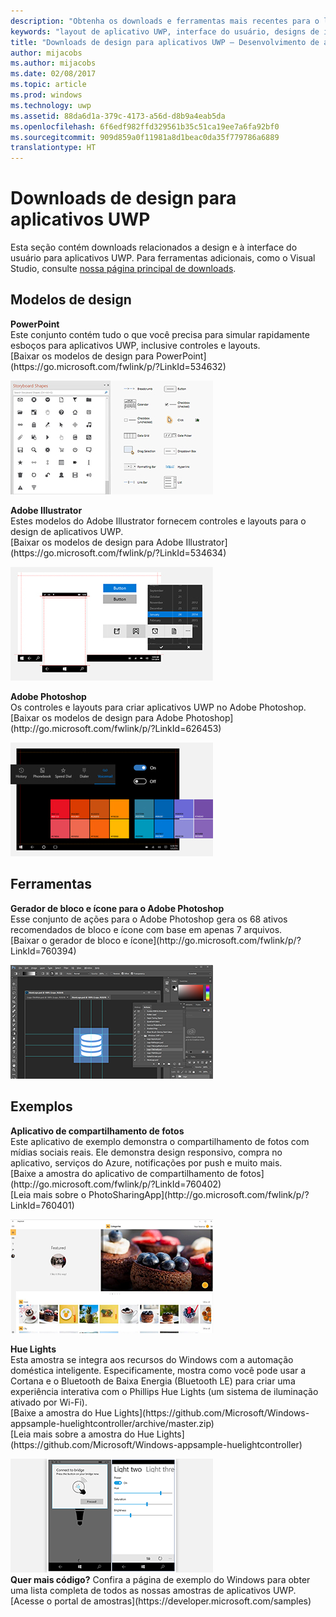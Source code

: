 ```yaml
---
description: "Obtenha os downloads e ferramentas mais recentes para o layout da interface do usuário e designs de controle de aplicativos UWP."
keywords: "layout de aplicativo UWP, interface do usuário, designs de interface do usuário, downloads, ferramentas de UWP"
title: "Downloads de design para aplicativos UWP – Desenvolvimento de aplicativos do Windows"
author: mijacobs
ms.author: mijacobs
ms.date: 02/08/2017
ms.topic: article
ms.prod: windows
ms.technology: uwp
ms.assetid: 88da6d1a-379c-4173-a56d-d8b9a4eab5da
ms.openlocfilehash: 6f6edf982ffd329561b35c51ca19ee7a6fa92bf0
ms.sourcegitcommit: 909d859a0f11981a8d1beac0da35f779786a6889
translationtype: HT
---
```

# <a name="design-downloads-for-uwp-apps"></a>Downloads de design para aplicativos UWP
<link rel="stylesheet" href="https://az835927.vo.msecnd.net/sites/uwp/Resources/css/custom.css"> 

Esta seção contém downloads relacionados a design e à interface do usuário para aplicativos UWP. Para ferramentas adicionais, como o Visual Studio, consulte [nossa página principal de downloads](https://developer.microsoft.com/downloads). 


## <a name="design-templates"></a>Modelos de design

<div class="side-by-side">
<div class="side-by-side-content">
  <div class="side-by-side-content-left">
    <p><b>PowerPoint</b><br/>
Este conjunto contém tudo o que você precisa para simular rapidamente esboços para aplicativos UWP, inclusive controles e layouts.<br/>[Baixar os modelos de design para PowerPoint](https://go.microsoft.com/fwlink/p/?LinkId=534632)</p>
  </div>
  <div class="side-by-side-content-right">
<a href="https://go.microsoft.com/fwlink/p/?LinkId=534632"><img src="images/powerpoint.jpg" alt="Download the PowerPoint design templates" /></a>
  </div>
</div>
</div>

<div class="side-by-side">
<div class="side-by-side-content">
  <div class="side-by-side-content-left">
            <p><b>Adobe Illustrator</b><br/>
Estes modelos do Adobe Illustrator fornecem controles e layouts para o design de aplicativos UWP.<br/>[Baixar os modelos de design para Adobe Illustrator](https://go.microsoft.com/fwlink/p/?LinkId=534634)</p>    
  </div>
  <div class="side-by-side-content-right">
<a href="https://go.microsoft.com/fwlink/p/?LinkId=534634"><img src="images/illustrator.jpg" alt="Download the design templates for Adobe Illustrator" /></a>
  </div>
</div>
</div>

<div class="side-by-side">
<div class="side-by-side-content">
  <div class="side-by-side-content-left">
            <p><b>Adobe Photoshop</b><br/>
Os controles e layouts para criar aplicativos UWP no Adobe Photoshop.<br/>[Baixar os modelos de design para Adobe Photoshop](http://go.microsoft.com/fwlink/p/?LinkId=626453)</p>    
  </div>
  <div class="side-by-side-content-right">
<a href="http://go.microsoft.com/fwlink/p/?LinkId=626453"><img src="images/photoshop.jpg" alt="Download the design templates for Adobe Photoshop" /></a>
  </div>
</div>
</div>

## <a name="tools"></a>Ferramentas

<div class="side-by-side">
<div class="side-by-side-content">
  <div class="side-by-side-content-left">
            <p><b>Gerador de bloco e ícone para o Adobe Photoshop</b><br/>
Esse conjunto de ações para o Adobe Photoshop gera os 68 ativos recomendados de bloco e ícone com base em apenas 7 arquivos. <br/>[Baixar o gerador de bloco e ícone](http://go.microsoft.com/fwlink/p/?LinkId=760394)</p>    
  </div>
  <div class="side-by-side-content-right">
<a href="http://go.microsoft.com/fwlink/p/?LinkId=760394"><img src="images/tile-icon-generator.png" alt="Download the tile and icon generator" /></a>
  </div>
</div>
</div>


## <a name="samples"></a>Exemplos

<div class="side-by-side">
<div class="side-by-side-content">
  <div class="side-by-side-content-left">
            <p><b>Aplicativo de compartilhamento de fotos</b> <br/>
Este aplicativo de exemplo demonstra o compartilhamento de fotos com mídias sociais reais. Ele demonstra design responsivo, compra no aplicativo, serviços do Azure, notificações por push e muito mais. <br/>[Baixe a amostra do aplicativo de compartilhamento de fotos](http://go.microsoft.com/fwlink/p/?LinkId=760402)<br/>[Leia mais sobre o PhotoSharingApp](http://go.microsoft.com/fwlink/p/?LinkId=760401)</p>    
  </div>
  <div class="side-by-side-content-right">
<a href="http://go.microsoft.com/fwlink/p/?LinkId=760402"><img src="images/photo-sharing.png" alt="Download the Photo sharing app sample" /></a>
  </div>
</div>
</div>

<div class="side-by-side">
<div class="side-by-side-content">
  <div class="side-by-side-content-left">
            <p><b>Hue Lights </b><br/>
Esta amostra se integra aos recursos do Windows com a automação doméstica inteligente. Especificamente, mostra como você pode usar a Cortana e o Bluetooth de Baixa Energia (Bluetooth LE) para criar uma experiência interativa com o Phillips Hue Lights (um sistema de iluminação ativado por Wi-Fi). <br/>[Baixe a amostra do Hue Lights](https://github.com/Microsoft/Windows-appsample-huelightcontroller/archive/master.zip)<br/>[Leia mais sobre a amostra do Hue Lights](https://github.com/Microsoft/Windows-appsample-huelightcontroller)</p>    
  </div>
  <div class="side-by-side-content-right">
<a href="https://github.com/Microsoft/Windows-appsample-huelightcontroller/archive/master.zip"><img src="images/hue-lights.png" alt="Download the Hue Lights sample" /></a>
  </div>
</div>
</div>
<b>Quer mais código?</b> Confira a página de exemplo do Windows para obter uma lista completa de todos as nossas amostras de aplicativos UWP. [Acesse o portal de amostras](https://developer.microsoft.com/samples)